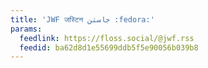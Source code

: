 ```yaml
---
title: 'JWF जस्टिन جاستن :fedora:'
params:
  feedlink: https://floss.social/@jwf.rss
  feedid: ba62d8d1e55699ddb5f5e90056b039b8
---
```

